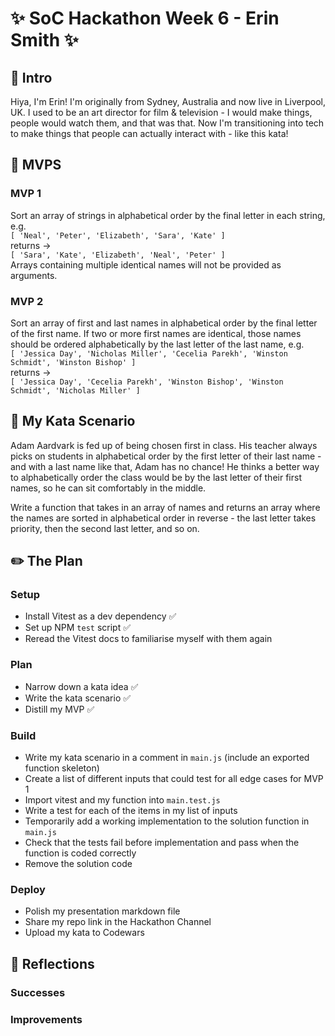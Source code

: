 # ✨ SoC Hackathon Week 6 - Erin Smith ✨

## 👋 Intro

Hiya, I'm Erin! I'm originally from Sydney, Australia and now live in Liverpool, UK. I used to be an art director for film & television - I would make things, people would watch them, and that was that. Now I'm transitioning into tech to make things that people can actually interact with - like this kata!

## 🎯 MVPS

### MVP 1

Sort an array of strings in alphabetical order by the final letter in each string, e.g. <br> `[ 'Neal', 'Peter', 'Elizabeth', 'Sara', 'Kate' ]` <br> returns -> <br> `[ 'Sara', 'Kate', 'Elizabeth', 'Neal', 'Peter' ]` <br> Arrays containing multiple identical names will not be provided as arguments.

### MVP 2

Sort an array of first and last names in alphabetical order by the final letter of the first name. If two or more first names are identical, those names should be ordered alphabetically by the last letter of the last name, e.g. <br> `[ 'Jessica Day', 'Nicholas Miller', 'Cecelia Parekh', 'Winston Schmidt', 'Winston Bishop' ]` <br> returns -> <br> `[ 'Jessica Day', 'Cecelia Parekh', 'Winston Bishop', 'Winston Schmidt', 'Nicholas Miller' ]`

## 📖 My Kata Scenario

Adam Aardvark is fed up of being chosen first in class. His teacher always picks on students in alphabetical order by the first letter of their last name - and with a last name like that, Adam has no chance! He thinks a better way to alphabetically order the class would be by the last letter of their first names, so he can sit comfortably in the middle.

Write a function that takes in an array of names and returns an array where the names are sorted in alphabetical order in reverse - the last letter takes priority, then the second last letter, and so on.

## ✏️ The Plan

### Setup

- Install Vitest as a dev dependency ✅
- Set up NPM `test` script ✅
- Reread the Vitest docs to familiarise myself with them again

### Plan

- Narrow down a kata idea ✅
- Write the kata scenario ✅
- Distill my MVP ✅

### Build

- Write my kata scenario in a comment in `main.js` (include an exported function skeleton)
- Create a list of different inputs that could test for all edge cases for MVP 1
- Import vitest and my function into `main.test.js`
- Write a test for each of the items in my list of inputs
- Temporarily add a working implementation to the solution function in `main.js`
- Check that the tests fail before implementation and pass when the function is coded correctly
- Remove the solution code

### Deploy

- Polish my presentation markdown file
- Share my repo link in the Hackathon Channel
- Upload my kata to Codewars

## 💭 Reflections

### Successes

### Improvements
